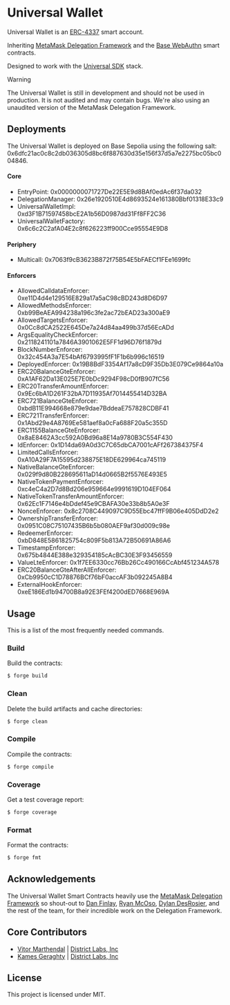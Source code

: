 # Universal Wallet
Universal Wallet is an [ERC-4337](https://eip.tools/eip/4337) smart account.

Inheriting [MetaMask Delegation Framework](https://github.com/MetaMask/delegation-framework) and the [Base WebAuthn](https://github.com/base-org/webauthn-sol) smart contracts.

Designed to work with the [Universal SDK](https://github.com/district-labs/universal-sdk) stack.

> [!WARNING]  
> The Universal Wallet is still in development and should not be used in production. It is not audited and may contain bugs.
> We're also using an unaudited version of the MetaMask Delegation Framework.

## Deployments
The Universal Wallet is deployed on Base Sepolia using the following salt: 0x6dfc21ac0c8c2db036305d8bc6f887630d35e156f37d5a7e2275bc05bc004846.

#### Core
- EntryPoint: 0x0000000071727De22E5E9d8BAf0edAc6f37da032
- DelegationManager: 0x26e1920510E4d8693524e161380Bbf01318E33c9
- UniversalWalletImpl: 0xd3F1B71597458bcE2A1b56D0987dd31Ff8FF2C36
- UniversalWalletFactory: 0x6c6c2C2afA04E2c8f626223ff900Cce95554E9D8

#### Periphery
- Multicall: 0x7063f9cB3623B872f75B54E5bFAECf1FEe1699fc
    
#### Enforcers
- AllowedCalldataEnforcer: 0xe11D4d4e129516E829a17a5aC98cBD243d8D6D97
- AllowedMethodsEnforcer: 0xb99BeAEA994238a196c3fe2ac72bEAD23a300aE9
- AllowedTargetsEnforcer: 0x0Cc8dCA2522E645De7a24d84aa499b37d56EcADd
- ArgsEqualityCheckEnforcer: 0x2118241101a7846A3901062E5FF1d96D76f1879d
- BlockNumberEnforcer: 0x32c454A3a7E54bAf6793995fF1F1b6b996c16519
- DeployedEnforcer: 0x19B8BdF3354Af17a8cD9F35Db3E079Ce9864a10a
- ERC20BalanceGteEnforcer: 0xA1AF62Da13E025E7E0bDc9294F98cD0fB907fC56
- ERC20TransferAmountEnforcer: 0x9Ec6bA1D261F32bA7D11935Af7014455414D32BA
- ERC721BalanceGteEnforcer: 0xbdB11E994668e879e9dae7BddeaE757828CDBF41
- ERC721TransferEnforcer: 0x1Abd29e4A8769Ee581aef8a0cFa688F20a5c355D
- ERC1155BalanceGteEnforcer: 0x8aE8462A3cc592A0Bd96a8E14a9780B3C554F430
- IdEnforcer: 0x1D14da69A0d3C7C65dbCA7001cAFf267384375F4
- LimitedCallsEnforcer: 0xA10A29F7A15595d238875E18DE629964ca745119
- NativeBalanceGteEnforcer: 0x029f9d80B228695611aD14d0665B2f5576E493E5
- NativeTokenPaymentEnforcer: 0xc4eC4a2D7d8Bd206e959664e9991619D104EF064
- NativeTokenTransferAmountEnforcer: 0x62Ec1F7146e4bDdef45e9CBAFA30e33b8b5A0e3F
- NonceEnforcer: 0x8c2708C449097C9D55Ebc47ffF9B06e405DdD2e2
- OwnershipTransferEnforcer: 0x0951C08C75107435B6b5b080AEF9af30d009c98e
- RedeemerEnforcer: 0xbD848E5861825754c809F5b813A72B50691A86A6
- TimestampEnforcer: 0x675b4844E388e329354185cAcBC30E3F93456559
- ValueLteEnforcer: 0x1f7EE6330cc76Bb26Cc490166CcAbf451234A578
- ERC20BalanceGteAfterAllEnforcer: 0xCb9950cC1D78876BCf76bF0accAF3b092245A8B4
- ExternalHookEnforcer: 0xeE186Ed1b94700B8a92E3FEf4200dED7668E969A

## Usage

This is a list of the most frequently needed commands.

### Build

Build the contracts:

```sh
$ forge build
```

### Clean

Delete the build artifacts and cache directories:

```sh
$ forge clean
```

### Compile

Compile the contracts:

```sh
$ forge compile
```

### Coverage

Get a test coverage report:

```sh
$ forge coverage
```

### Format

Format the contracts:

```sh
$ forge fmt
```

## Acknowledgements
The Universal Wallet Smart Contracts heavily use the [MetaMask Delegation Framework](https://github.com/MetaMask/delegation-framework) so shout-out to [Dan Finlay](https://github.com/danfinlay), [Ryan McOso](https://github.com/McOso), [Dylan DesRosier](https://github.com/dylandesrosier), and the rest of the team, for their incredible work on the Delegation Framework.

## Core Contributors

- [Vitor Marthendal](https://x.com/VitorMarthendal) | [District Labs, Inc](https://www.districtlabs.com/)
- [Kames Geraghty](https://x.com/KamesGeraghty) | [District Labs, Inc](https://www.districtlabs.com/)

## License

This project is licensed under MIT.
